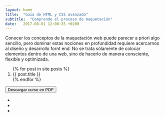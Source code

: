 ```yaml
---
layout: home
title:  "Guía de HTML y CSS avanzado"
subtitle:  "Comprende el proceso de maquetación"
date:   2017-08-01 12:00:35 +0200
---
```


Conocer los conceptos de la maquetación web puede parecer a priori algo sencillo, pero dominar estas nociones en profundidad requiere acercarnos al diseño y desarrollo fornt end. No se trata sólamente de colocar elementos dentro de una web, sino de hacerlo de manera consciente, flexible y optimizada.

<ol>
	{% for post in site.posts %}
	<li>{{ post.title }}</li>
    {% endfor %}
</ol>

<button href="#" class="btn margin-auto display-block filled xl"><span class="btn__line"></span><span class="btn__text">Descargar curso en PDF</span></button>

<ul class="home__social inline nobullets text-align-center display-block m-lg">
	<li><a href="https://github.com/staranco" target="_blank" class="p-sm"><i class="icon ion-social-github"></i></a></li>
	<li><a href="https://www.linkedin.com/in/susanataranco" target="_blank" class="p-sm"><i class="icon ion-social-linkedin"></i></a></li>
	<li><a href="http://susana-taranco.me" target="_blank" class="p-sm"><i class="icon ion-android-happy"></i></a></li>
</ul>